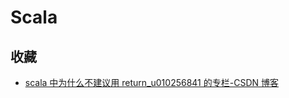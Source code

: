 # Scala

## 收藏

-   [scala 中为什么不建议用 return_u010256841 的专栏-CSDN 博客](https://blog.csdn.net/u010256841/article/details/53467905)
